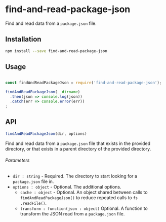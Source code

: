 # find-and-read-package-json

Find and read data from a `package.json` file.

## Installation

```bash
npm install --save find-and-read-package-json
```

## Usage

```javascript

const findAndReadPackageJson = require('find-and-read-package-json');

findAndReadPackageJson(__dirname)
  .then(json => console.log(json))
  .catch(err => console.error(err))
;

```

## API

```js
findAndReadPackageJson(dir, options)
```

Find and read data from a `package.json` file that exists in the provided directory, or that exists in a parent
directory of the provided directory.

###### Parameters

- `dir : string` - Required. The directory to start looking for a `package.json` file in.
- `options : object` - Optional. The additional options.
  - `cache : object` - Optional. An object shared between calls to `findAndReadPackageJson()` to reduce repeated
  calls to
   `fs
  .readFile()`.
  - `transform : function(json : object)` Optional. A function to transform the JSON read from a `package.json` file.